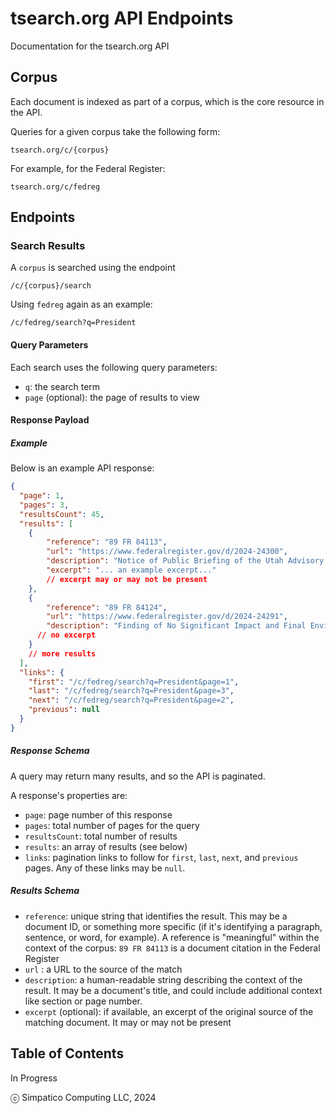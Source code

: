 # tsearch.org API Endpoints
Documentation for the tsearch.org API

## Corpus
Each document is indexed as part of a corpus, which is the core resource in the API. 

Queries for a given corpus take the following form:

```
tsearch.org/c/{corpus}
```

For example, for the Federal Register:

```
tsearch.org/c/fedreg
```
## Endpoints 
### Search Results

A `corpus` is searched using the endpoint

```
/c/{corpus}/search
```

Using `fedreg` again as an example:
```
/c/fedreg/search?q=President
```
#### Query Parameters
Each search uses the following query parameters:
- `q`: the search term
- `page` (optional): the page of results to view

#### Response Payload
##### Example
Below is an example API response:

```json
{
  "page": 1,
  "pages": 3,
  "resultsCount": 45,
  "results": [
    {
		"reference": "89 FR 84113",
		"url": "https://www.federalregister.gov/d/2024-24300",
		"description": "Notice of Public Briefing of the Utah Advisory Committee to the U.S. Commission on Civil Rights",
		"excerpt": "... an example excerpt..."
		// excerpt may or may not be present
    },
    {
	    "reference": "89 FR 84124",
		"url": "https://www.federalregister.gov/d/2024-24291",
	    "description": "Finding of No Significant Impact and Final Environmental Assessment for DARPA's Reefense Program, Baker Point, Florida"
      // no excerpt
    }
    // more results
  ],
  "links": {
    "first": "/c/fedreg/search?q=President&page=1",
    "last": "/c/fedreg/search?q=President&page=3",
    "next": "/c/fedreg/search?q=President&page=2",
    "previous": null
  }
}
```

##### Response Schema
A query may return many results, and so the API is paginated.

A response's properties are:
- `page`: page number of this response
- `pages`: total number of pages for the query
- `resultsCount`: total number of results
- `results`: an array of results (see below)
- `links`: pagination links to follow for `first`, `last`, `next`, and `previous` pages. Any of these links may be `null`.
##### Results Schema
- `reference`: unique string that identifies the result. This may be a document ID, or something more specific (if it's identifying a paragraph, sentence, or word, for example). A reference is "meaningful" within the context of the corpus: `89 FR 84113` is a document citation in the Federal Register
- `url` : a URL to the source of the match
- `description`: a human-readable string describing the context of the result. It may be a document's title, and could include additional context like section or page number.
- `excerpt` (optional): if available, an excerpt of the original source of the matching document. It may or may not be present

## Table of Contents
In Progress

ⓒ Simpatico Computing LLC, 2024
